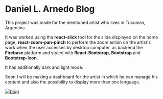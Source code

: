 # Daniel L. Arnedo Blog

This project was made for the mentioned artist who lives in Tucuman, Argentina.

It was worked using the **react-slick** tool for the slide displayed on the home page, **react-zoom-pan-pinch** to perform the zoom action on the artist's work when the user accesses by desktop computer, as backend the **Firebase** platform and styled with **React-Bootstrap**, **Bootstrap** and **Bootstrap-Icon**.

It has additionally dark and light mode.

Soon I will be making a dashboard for the artist in which he can manage his content and also the possibility to display more than one language.

[![blog](https://img.shields.io/badge/daniel_arnedo_blog-000000?style=for-the-badge&logo=About.me&logoColor=white)](https://danielarnedo.vercel.app/)
